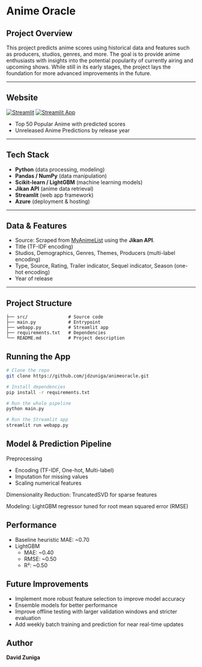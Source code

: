 # Anime Oracle

## Project Overview
This project predicts anime scores using historical data and features such as producers, studios, genres, and more. The goal is to provide anime enthusiasts with insights into the potential popularity of currently airing and upcoming shows. While still in its early stages, the project lays the foundation for more advanced improvements in the future.

---

## Website
[![Streamlit](https://img.shields.io/badge/Streamlit-%23FE4B4B.svg?style=for-the-badge&logo=streamlit&logoColor=white)](https://animeoracle.azurewebsites.net/)
[![Streamlit App](https://img.shields.io/badge/Website-Live-green?style=for-the-badge&logo=streamlit)](https://animeoracle.azurewebsites.net/)
- Top 50 Popular Anime with predicted scores
- Unreleased Anime Predictions by release year

---

## Tech Stack
- **Python** (data processing, modeling)
- **Pandas / NumPy** (data manipulation)
- **Scikit-learn / LightGBM** (machine learning models)
- **Jikan API** (anime data retrieval)
- **Streamlit** (web app framework)
- **Azure** (deployment & hosting)

---

## Data & Features
- Source: Scraped from [MyAnimeList](https://myanimelist.net) using the **Jikan API**.
- Title (TF-IDF encoding)
- Studios, Demographics, Genres, Themes, Producers (multi-label encoding)
- Type, Source, Rating, Trailer indicator, Sequel indicator, Season (one-hot encoding)
- Year of release

---

## Project Structure
```
├── src/               # Source code
├── main.py            # Entrypoint
├── webapp.py          # Streamlit app
├── requirements.txt   # Dependencies
└── README.md          # Project description
```

## Running the App

```bash
# Clone the repo
git clone https://github.com/jdzuniga/animeoracle.git

# Install dependencies
pip install -r requirements.txt

# Run the whole pipeline
python main.py

# Run the Streamlit app
streamlit run webapp.py
```

## Model & Prediction Pipeline
Preprocessing
- Encoding (TF-IDF, One-hot, Multi-label)
- Imputation for missing values
- Scaling numerical features

Dimensionality Reduction: TruncatedSVD for sparse features

Modeling: LightGBM regressor tuned for root mean squared error (RMSE)

## Performance
- Baseline heuristic MAE: ~0.70
- LightGBM
  - MAE: ~0.40
  - RMSE: ~0.50
  - R²: ~0.50

## Future Improvements
- Implement more robust feature selection to improve model accuracy  
- Ensemble models for better performance  
- Improve offline testing with larger validation windows and stricter evaluation  
- Add weekly batch training and prediction for near real-time updates  

## Author
**David Zuniga**  


